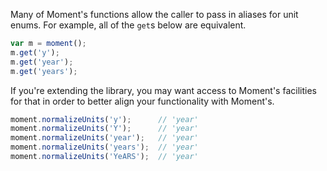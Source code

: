 Many of Moment's functions allow the caller to pass in aliases for unit enums. For example, all of the `get`s below are equivalent.

```javascript
var m = moment();
m.get('y');
m.get('year');
m.get('years');
```

If you're extending the library, you may want access to Moment's facilities for that in order to better align your functionality with Moment's.

```javascript
moment.normalizeUnits('y');      // 'year'
moment.normalizeUnits('Y');      // 'year'
moment.normalizeUnits('year');   // 'year'
moment.normalizeUnits('years');  // 'year'
moment.normalizeUnits('YeARS');  // 'year'
```
